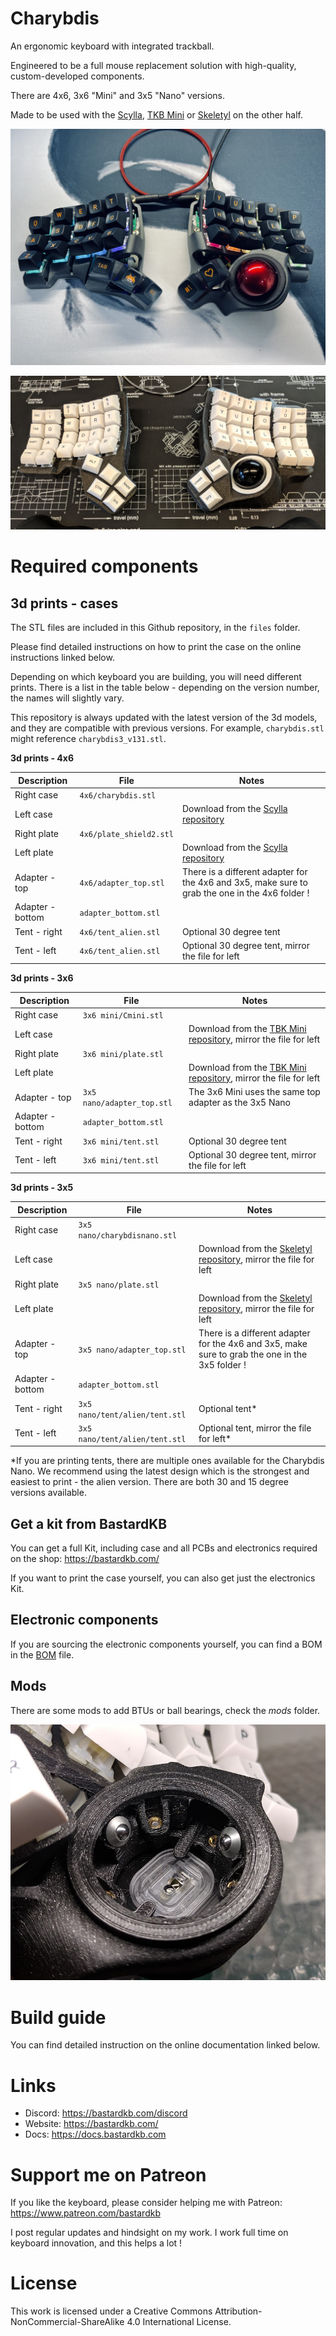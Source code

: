 # Charybdis


An ergonomic keyboard with integrated trackball.

Engineered to be a full mouse replacement solution with high-quality, custom-developed components.

There are 4x6, 3x6 "Mini" and 3x5 "Nano" versions.

Made to be used with the [Scylla](https://github.com/Bastardkb/Scylla), [TKB Mini](https://github.com/Bastardkb/TBK-Mini) or [Skeletyl](https://github.com/Bastardkb/Skeletyl) on the other half.

![](pics/1ae.jpg)

![](pics/1af.jpg)


# Required components


## 3d prints - cases

The STL files are included in this Github repository, in the `files` folder.

Please find detailed instructions on how to print the case on the online instructions linked below.


Depending on which keyboard you are building, you will need different prints. There is a list in the table below - depending on the version number, the names will slightly vary. 

This repository is always updated with the latest version of the 3d models, and they are compatible with previous versions. For example, `charybdis.stl` might reference `charybdis3_v131.stl`.

**3d prints - 4x6**

| Description                         | File  | Notes                            |
| --------------------------------- | ------------ | ------------ | 
| Right case                      | `4x6/charybdis.stl`            |             |              
| Left case                      |            | Download from the [Scylla repository](https://github.com/Bastardkb/Scylla)            |              
| Right plate                      | `4x6/plate_shield2.stl`            |             |              
| Left plate                      |            | Download from the [Scylla repository](https://github.com/Bastardkb/Scylla)            |          
| Adapter - top                      | `4x6/adapter_top.stl`            | There is a different adapter for the 4x6 and 3x5, make sure to grab the one in the 4x6 folder !            |                      
| Adapter - bottom                      | `adapter_bottom.stl`            |             |             
| Tent - right                      | `4x6/tent_alien.stl`            | Optional 30 degree tent            |                  
| Tent - left                      | `4x6/tent_alien.stl`            | Optional 30 degree tent, mirror the file for left            |                  


**3d prints - 3x6**

| Description                         | File  | Notes                            |
| --------------------------------- | ------------ | ------------ | 
| Right case                      | `3x6 mini/Cmini.stl`            |             |              
| Left case                      |            | Download from the [TBK Mini repository](https://github.com/bastardkb/tbk-Mini), mirror the file for left            |              
| Right plate                      | `3x6 mini/plate.stl`            |             |              
| Left plate                      |            | Download from the [TBK Mini repository](https://github.com/bastardkb/tbk-Mini), mirror the file for left            |          
| Adapter - top                      | `3x5 nano/adapter_top.stl`            | The 3x6 Mini uses the same top adapter as the 3x5 Nano            |                      
| Adapter - bottom                      | `adapter_bottom.stl`            |             |             
| Tent - right                      | `3x6 mini/tent.stl`            | Optional 30 degree tent            |                  
| Tent - left                      | `3x6 mini/tent.stl`            | Optional 30 degree tent, mirror the file for left            |          

**3d prints - 3x5**

| Description                         | File  | Notes                            |
| --------------------------------- | ------------ | ------------ | 
| Right case                      | `3x5 nano/charybdisnano.stl`            |             |              
| Left case                      |            | Download from the [Skeletyl repository](https://github.com/bastardkb/skeletyl), mirror the file for left            |              
| Right plate                      | `3x5 nano/plate.stl`            |             |              
| Left plate                      |            | Download from the [Skeletyl repository](https://github.com/bastardkb/skeletyl), mirror the file for left            |    
| Adapter - top                      | `3x5 nano/adapter_top.stl`            | There is a different adapter for the 4x6 and 3x5, make sure to grab the one in the 3x5 folder !              |                      
| Adapter - bottom                      | `adapter_bottom.stl`            |             |             
| Tent - right                      | `3x5 nano/tent/alien/tent.stl`            | Optional tent*            |                  
| Tent - left                      | `3x5 nano/tent/alien/tent.stl`            | Optional tent, mirror the file for left*            |       

*If you are printing tents, there are multiple ones available for the Charybdis Nano. We recommend using the latest design which is the strongest and easiest to print - the alien version. There are both 30 and 15 degree versions available.


## Get a kit from BastardKB

You can get a full Kit, including case and all PCBs and electronics required on the shop:
https://bastardkb.com/

If you want to print the case yourself, you can also get just the electronics Kit.


## Electronic components

If you are sourcing the electronic components yourself, you can find a BOM in the [BOM](electronics_bom.md) file.

## Mods

There are some mods to add BTUs or ball bearings, check the *mods* folder.


![](pics/1ac.png)

# Build guide

You can find detailed instruction on the online documentation linked below.

# Links

- Discord: https://bastardkb.com/discord
- Website: https://bastardkb.com/
- Docs: https://docs.bastardkb.com

# Support me on Patreon

If you like the keyboard, please consider helping me with Patreon: https://www.patreon.com/bastardkb

I post regular updates and hindsight on my work. I work full time on keyboard innovation, and this helps a lot !

# License 

This work is licensed under a Creative Commons Attribution-NonCommercial-ShareAlike 4.0 International License.
